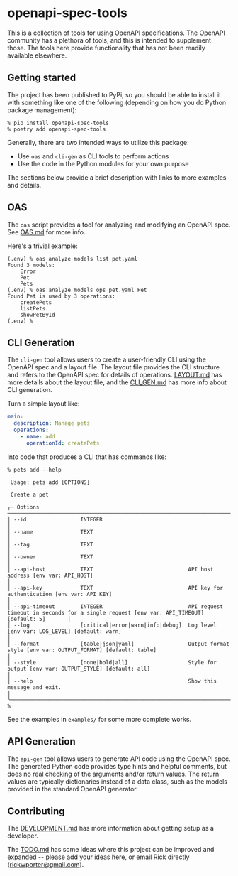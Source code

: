 # openapi-spec-tools

This is a collection of tools for using OpenAPI specifications. The OpenAPI community has a plethora of tools, and this is intended to supplement those. The tools here provide functionality that has not been readily available elsewhere.

## Getting started

The project has been published to PyPi, so you should be able to install it with something like one of the following (depending on how you do Python package management):
```terminal
% pip install openapi-spec-tools
% poetry add openapi-spec-tools
```

Generally, there are two intended ways to utilize this package:
* Use `oas` and `cli-gen` as CLI tools to perform actions
* Use the code in the Python modules for your own purpose

The sections below provide a brief description with links to more examples and details.

## OAS

The `oas` script provides a tool for analyzing and modifying an OpenAPI spec. See [OAS.md](OAS.md) for more info.

Here's a trivial example:
```terminal
(.env) % oas analyze models list pet.yaml 
Found 3 models:
    Error
    Pet
    Pets
(.env) % oas analyze models ops pet.yaml Pet
Found Pet is used by 3 operations:
    createPets
    listPets
    showPetById
(.env) % 
```

## CLI Generation

The `cli-gen` tool allows users to create a user-friendly CLI using the OpenAPI spec and a layout file. The layout file provides the CLI structure and refers to the OpenAPI spec for details of operations.  [LAYOUT.md](LAYOUT.md) has more details about the layout file, and the [CLI_GEN.md](CLI_GEN.md) has more info about CLI generation.

Turn a simple layout like:
```YAML
main:
  description: Manage pets
  operations:
    - name: add
      operationId: createPets
```

Into code that produces a CLI that has commands like:
```terminal
% pets add --help
                                                                                                                                                        
 Usage: pets add [OPTIONS]                                             

 Create a pet
 
╭─ Options ────────────────────────────────────────────────────────────────────────────────────────────────────────────────────────────────────────────╮
│ --id                 INTEGER                                                                                                                         │
│ --name               TEXT                                                                                                                            │
│ --tag                TEXT                                                                                                                            │
│ --owner              TEXT                                                                                                                            │
│ --api-host           TEXT                              API host address [env var: API_HOST]                                                          │
│ --api-key            TEXT                              API key for authentication [env var: API_KEY]                                                 │
│ --api-timeout        INTEGER                           API request timeout in seconds for a single request [env var: API_TIMEOUT] [default: 5]       │
│ --log                [critical|error|warn|info|debug]  Log level [env var: LOG_LEVEL] [default: warn]                                                │
│ --format             [table|json|yaml]                 Output format style [env var: OUTPUT_FORMAT] [default: table]                                 │
│ --style              [none|bold|all]                   Style for output [env var: OUTPUT_STYLE] [default: all]                                       │
│ --help                                                 Show this message and exit.                                                                   │
╰──────────────────────────────────────────────────────────────────────────────────────────────────────────────────────────────────────────────────────╯
% 
```

See the examples in `examples/` for some more complete works.

## API Generation

The `api-gen` tool allows users to generate API code using the OpenAPI spec. The generated Python code provides type hints and helpful comments, but does no real checking of the arguments and/or return values. The return values are typically dictionaries instead of a data class, such as the models provided in the standard OpenAPI generator.

## Contributing

The [DEVELOPMENT.md](DEVELOPMENT.md) has more information about getting setup as a developer.

The [TODO.md](TODO.md) has some ideas where this project can be improved and expanded -- please add your ideas here, or email Rick directly (rickwporter@gmail.com). 
